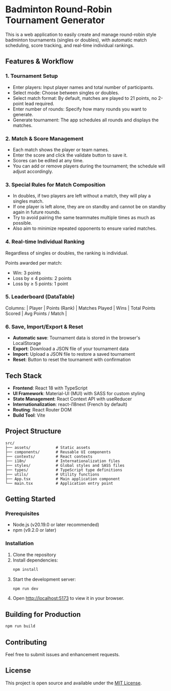 # Badminton Round-Robin Tournament Generator

This is a web application to easily create and manage round-robin style badminton tournaments (singles or doubles), with automatic match scheduling, score tracking, and real-time individual rankings.

## Features & Workflow

### 1. Tournament Setup
- Enter players: Input player names and total number of participants.
- Select mode: Choose between singles or doubles.
- Select match format: By default, matches are played to 21 points, no 2-point lead required.
- Enter number of rounds: Specify how many rounds you want to generate.
- Generate tournament: The app schedules all rounds and displays the matches.

### 2. Match & Score Management
- Each match shows the player or team names.
- Enter the score and click the validate button to save it.
- Scores can be edited at any time.
- You can add or remove players during the tournament; the schedule will adjust accordingly.

### 3. Special Rules for Match Composition
- In doubles, if two players are left without a match, they will play a singles match.
- If one player is left alone, they are on standby and cannot be on standby again in future rounds.
- Try to avoid pairing the same teammates multiple times as much as possible.
- Also aim to minimize repeated opponents to ensure varied matches.

### 4. Real-time Individual Ranking
Regardless of singles or doubles, the ranking is individual.

Points awarded per match:
- Win: 3 points
- Loss by ≤ 4 points: 2 points
- Loss by ≥ 5 points: 1 point

### 5. Leaderboard (DataTable)
Columns:
| Player | Points (Rank) | Matches Played | Wins | Total Points Scored | Avg Points / Match |

### 6. Save, Import/Export & Reset
- **Automatic save**: Tournament data is stored in the browser's LocalStorage
- **Export**: Download a JSON file of your tournament data
- **Import**: Upload a JSON file to restore a saved tournament
- **Reset**: Button to reset the tournament with confirmation

## Tech Stack
- **Frontend**: React 18 with TypeScript
- **UI Framework**: Material-UI (MUI) with SASS for custom styling
- **State Management**: React Context API with useReducer
- **Internationalization**: react-i18next (French by default)
- **Routing**: React Router DOM
- **Build Tool**: Vite

## Project Structure
```
src/
├── assets/           # Static assets
├── components/       # Reusable UI components
├── contexts/         # React contexts
├── i18n/             # Internationalization files
├── styles/           # Global styles and SASS files
├── types/            # TypeScript type definitions
├── utils/            # Utility functions
├── App.tsx           # Main application component
└── main.tsx          # Application entry point
```

## Getting Started

### Prerequisites
- Node.js (v20.19.0 or later recommended)
- npm (v9.2.0 or later)

### Installation
1. Clone the repository
2. Install dependencies:
   ```bash
   npm install
   ```
3. Start the development server:
   ```bash
   npm run dev
   ```
4. Open [http://localhost:5173](http://localhost:5173) to view it in your browser.

## Building for Production
```bash
npm run build
```

## Contributing
Feel free to submit issues and enhancement requests.

## License
This project is open source and available under the [MIT License](LICENSE).